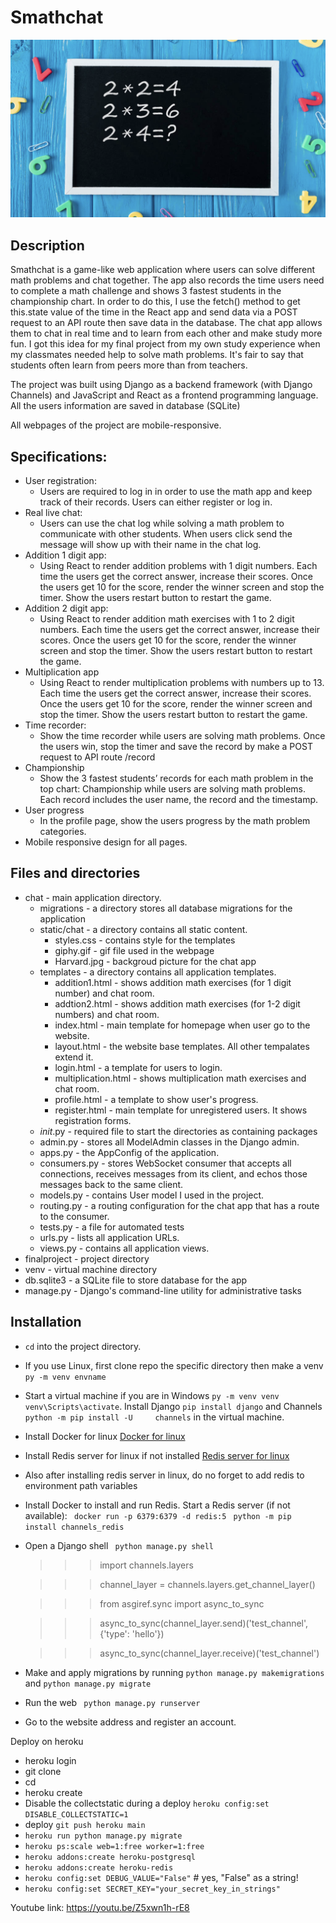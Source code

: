 # **Smathchat**

![Joint Morph-Syntactic Processing](screenshot.png)

## Description

Smathchat is a game-like web application where users can solve different math problems and chat together. The app also records the time users need to complete a math challenge and shows 3 fastest students in the championship chart. In order to do this, I use the fetch() method to get this.state value of the time in the React app and send data via a POST request to an API route then save data in the database. The chat app allows them to chat in real time and to learn from each other and make study more fun. I got this idea for my final project from my own study experience when my classmates needed help to solve math problems. It's fair to say that students often learn from peers more than from teachers.


The project was built using Django as a backend framework (with Django Channels) and JavaScript and React as a frontend programming language. All the users information are saved in database (SQLite)

All webpages of the project are mobile-responsive.

## Specifications:
- User registration:
	- Users are required to log in in order to use the math app and keep track of their records. Users can either register or log in.
- Real live chat:
	- Users can use the chat log while solving a math problem to communicate with other students. When users click send the message will show up with their name in the chat log.
- Addition 1 digit app:
	- Using React to render addition problems with 1 digit numbers. Each time the users get the correct answer, increase their scores. Once the users get 10 for the score, render the winner screen and stop the timer. Show the users restart button to restart the game.
- Addition 2 digit app:
	- Using React to render addition math exercises with 1 to 2 digit numbers. Each time the users get the correct answer, increase their scores. Once the users get 10 for the score, render the winner screen and stop the timer. Show the users restart button to restart the game.
- Multiplication app
	- Using React to render multiplication problems with numbers up to 13. Each time the users get the correct answer, increase their scores. Once the users get 10 for the score, render the winner screen and stop the timer. Show the users restart button to restart the game.
- Time recorder:
	- Show the time recorder while users are solving math problems. Once the users win, stop the timer and save the record by make a POST request to API route /record
- Championship
	- Show the 3 fastest students’ records for each math problem in the top chart: Championship while users are solving math problems. Each record includes the user name, the record and the timestamp.
- User progress
	- In the profile page, show the users progress by the math problem categories.
- Mobile responsive design for all pages.


## Files and directories
- chat - main application directory.
    - migrations - a directory stores all database migrations for the application
    - static/chat - a directory contains all static content.
        - styles.css - contains style for the templates
        - giphy.gif - gif file used in the webpage
        - Harvard.jpg - backgroud picture for the chat app
    - templates - a directory contains all application templates.
        - addition1.html - shows addition math exercises (for 1 digit number) and chat room.
        - addtion2.html - shows addition math exercises (for 1-2 digit numbers) and chat room.
        - index.html - main template for homepage when user go to the website.
        - layout.html - the website base templates. All other tempalates extend it.
        - login.html - a template for users to login.
        - multiplication.html - shows multiplication math exercises and chat room.
        - profile.html - a template to show user's progress.
        - register.html - main template for unregistered users. It shows registration forms.
     - _init_.py -  required file to start the directories as containing packages
     - admin.py - stores all ModelAdmin classes in the Django admin.
     - apps.py - the AppConfig of the application.
     - consumers.py - stores WebSocket consumer that accepts all connections, receives messages from its client, and echos those messages back to the same client.
     - models.py - contains User model I used in the project.
     - routing.py - a routing configuration for the chat app that has a route to the consumer.
     - tests.py - a file for automated tests
     - urls.py - lists all application URLs.
     - views.py - contains all application views.
- finalproject - project directory
- venv - virtual machine directory
- db.sqlite3 - a SQLite file to store database for the app
- manage.py - Django's command-line utility for administrative tasks

## Installation
- `cd` into the project directory.
- If you use Linux, first clone repo the specific directory then make a venv `py -m venv envname`
- Start a virtual machine if you are in Windows `py -m venv venv`
                            `venv\Scripts\activate`.
                            Install Django `pip install django` and Channels `python -m pip install -U     channels` in the virtual machine.

- Install Docker for linux <a href="https://docs.docker.com/engine/install/ubuntu/">Docker for linux</a>
- Install Redis server for linux if not installed <a href="https://www.digitalocean.com/community/tutorials/how-to-install-and-secure-redis-on-ubuntu-22-04#step-2-testing-redis">Redis server for linux</a>
- Also after installing redis server in linux, do no forget to add redis to environment path variables
- Install Docker to install and run Redis. Start a Redis server (if not available):
    ` docker run -p 6379:6379 -d redis:5`
    ` python -m pip install channels_redis`
- Open a Django shell
    ` python manage.py shell`
    >>> import channels.layers

    >>> channel_layer = channels.layers.get_channel_layer()

    >>> from asgiref.sync import async_to_sync

    >>> async_to_sync(channel_layer.send)('test_channel', {'type': 'hello'})

    >>> async_to_sync(channel_layer.receive)('test_channel')

- Make and apply migrations by running `python manage.py makemigrations` and `python manage.py migrate`
- Run the web  ` python manage.py runserver`
- Go to the website address and register an account.

Deploy on heroku
- heroku login
- git clone
- cd
- heroku create
- Disable the collectstatic during a deploy `heroku config:set DISABLE_COLLECTSTATIC=1`
- deploy `git push heroku main`
- `heroku run python manage.py migrate`
- `heroku ps:scale web=1:free worker=1:free`
- `heroku addons:create heroku-postgresql`
- `heroku addons:create heroku-redis`
- `heroku config:set DEBUG_VALUE="False"` # yes, "False" as a string!
- `heroku config:set SECRET_KEY="your_secret_key_in_strings"`



Youtube link: https://youtu.be/Z5xwn1h-rE8
